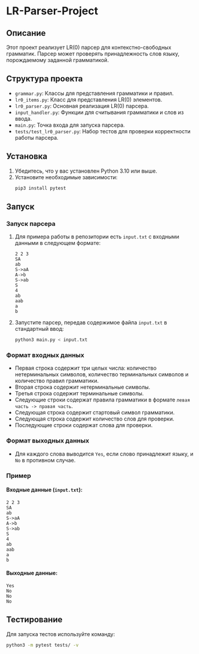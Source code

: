 # LR-Parser-Project

## Описание

Этот проект реализует LR(0) парсер для контекстно-свободных грамматик. Парсер может проверять принадлежность слов языку, порождаемому заданной грамматикой.

## Структура проекта

- `grammar.py`: Классы для представления грамматики и правил.
- `lr0_items.py`: Класс для представления LR(0) элементов.
- `lr0_parser.py`: Основная реализация LR(0) парсера.
- `input_handler.py`: Функции для считывания грамматики и слов из ввода.
- `main.py`: Точка входа для запуска парсера.
- `tests/test_lr0_parser.py`: Набор тестов для проверки корректности работы парсера.

## Установка

1. Убедитесь, что у вас установлен Python 3.10 или выше.
2. Установите необходимые зависимости:
    ```bash
    pip3 install pytest
    ```

## Запуск

### Запуск парсера

1. Для примера работы в репозитории есть `input.txt` с входными данными в следующем формате:
    ```
    2 2 3
    SA
    ab
    S->aA
    A->b
    S->ab
    S
    4
    ab
    aab
    a
    b
    ```
2. Запустите парсер, передав содержимое файла `input.txt` в стандартный ввод:
    ```bash
    python3 main.py < input.txt
    ```

### Формат входных данных

- Первая строка содержит три целых числа: количество нетерминальных символов, количество терминальных символов и количество правил грамматики.
- Вторая строка содержит нетерминальные символы.
- Третья строка содержит терминальные символы.
- Следующие строки содержат правила грамматики в формате `левая часть -> правая часть`.
- Следующая строка содержит стартовый символ грамматики.
- Следующая строка содержит количество слов для проверки.
- Последующие строки содержат слова для проверки.

### Формат выходных данных

- Для каждого слова выводится `Yes`, если слово принадлежит языку, и `No` в противном случае.

### Пример

#### Входные данные (`input.txt`):

```
2 2 3
SA
ab
S->aA
A->b
S->ab
S
4
ab
aab
a
b
```

#### Выходные данные:

```
Yes
No
No
No
```

## Тестирование

Для запуска тестов используйте команду:
```bash
python3 -m pytest tests/ -v
```